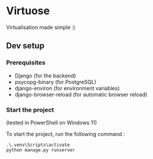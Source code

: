 # Virtuose

Virtualisation made simple :)

## Dev setup

### Prerequisites

- Django (for the backend)
- psycopg-binary (for PostgreSQL)
- django-environ (for environment variables)
- django-browser-reload (for automatic browser reload)

### Start the project

(tested in PowerShell on Windows 11)

To start the project, run the following command :
    
```shell
.\.venv\Scripts\activate
python manage.py runserver
```
